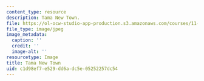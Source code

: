 ```yaml
---
content_type: resource
description: Tama New Town.
file: https://ol-ocw-studio-app-production.s3.amazonaws.com/courses/11-304j-site-and-infrastructure-systems-planning-spring-2009/c1d98ef7e529dd6adc5e05252257dc54_chp_tama.jpg
file_type: image/jpeg
image_metadata:
  caption: ''
  credit: ''
  image-alt: ''
resourcetype: Image
title: Tama New Town
uid: c1d98ef7-e529-dd6a-dc5e-05252257dc54
---
```

